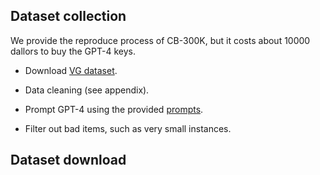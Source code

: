
## Dataset collection

We provide the reproduce process of CB-300K, but it costs about 10000 dallors to buy the GPT-4 keys. 

* Download [VG dataset](https://homes.cs.washington.edu/~ranjay/visualgenome/api.html).

* Data cleaning (see appendix).
  
* Prompt GPT-4 using the provided [prompts](prompts).

* Filter out bad items, such as very small instances.

## Dataset download





